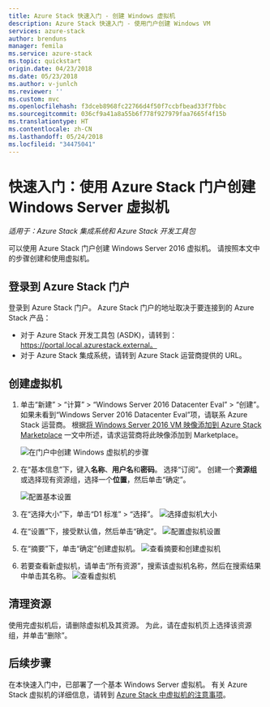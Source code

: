 ```yaml
---
title: Azure Stack 快速入门 - 创建 Windows 虚拟机
description: Azure Stack 快速入门 - 使用门户创建 Windows VM
services: azure-stack
author: brenduns
manager: femila
ms.service: azure-stack
ms.topic: quickstart
origin.date: 04/23/2018
ms.date: 05/23/2018
ms.author: v-junlch
ms.reviewer: ''
ms.custom: mvc
ms.openlocfilehash: f3dceb8968fc22766d4f50f7ccbfbead33f7fbbc
ms.sourcegitcommit: 036cf9a41a8a55b6f778f927979faa7665f4f15b
ms.translationtype: HT
ms.contentlocale: zh-CN
ms.lasthandoff: 05/24/2018
ms.locfileid: "34475041"
---
```

# <a name="quickstart-create-a-windows-server-virtual-machine-with-the-azure-stack-portal"></a>快速入门：使用 Azure Stack 门户创建 Windows Server 虚拟机

*适用于：Azure Stack 集成系统和 Azure Stack 开发工具包*

可以使用 Azure Stack 门户创建 Windows Server 2016 虚拟机。 请按照本文中的步骤创建和使用虚拟机。

## <a name="sign-in-to-the-azure-stack-portal"></a>登录到 Azure Stack 门户

登录到 Azure Stack 门户。 Azure Stack 门户的地址取决于要连接到的 Azure Stack 产品：

- 对于 Azure Stack 开发工具包 (ASDK)，请转到：https://portal.local.azurestack.external。
- 对于 Azure Stack 集成系统，请转到 Azure Stack 运营商提供的 URL。

## <a name="create-a-virtual-machine"></a>创建虚拟机

1. 单击“新建” > “计算” > “Windows Server 2016 Datacenter Eval” > “创建”。 如果未看到“Windows Server 2016 Datacenter Eval”项，请联系 Azure Stack 运营商。 根据[将 Windows Server 2016 VM 映像添加到 Azure Stack Marketplace](../azure-stack-add-default-image.md) 一文中所述，请求运营商将此映像添加到 Marketplace。

    ![在门户中创建 Windows 虚拟机的步骤](./media/azure-stack-quick-windows-portal/image01.png)
2. 在“基本信息”下，键入**名称**、**用户名**和**密码**。 选择“订阅”。 创建一个**资源组**或选择现有资源组，选择一个**位置**，然后单击“确定”。

    ![配置基本设置](./media/azure-stack-quick-windows-portal/image02.png)
3. 在“选择大小”下，单击“D1 标准” > “选择”。
    ![选择虚拟机大小](./media/azure-stack-quick-windows-portal/image03.png)
4. 在“设置”下，接受默认值，然后单击“确定”。
    ![配置虚拟机设置](./media/azure-stack-quick-windows-portal/image04.png)
5. 在“摘要”下，单击“确定”创建虚拟机。
    ![查看摘要和创建虚拟机](./media/azure-stack-quick-windows-portal/image05.png)
6. 若要查看新虚拟机，请单击“所有资源”，搜索该虚拟机名称，然后在搜索结果中单击其名称。
    ![查看虚拟机](./media/azure-stack-quick-windows-portal/image06.png)

## <a name="clean-up-resources"></a>清理资源

使用完虚拟机后，请删除虚拟机及其资源。 为此，请在虚拟机页上选择该资源组，并单击“删除”。

## <a name="next-steps"></a>后续步骤

在本快速入门中，已部署了一个基本 Windows Server 虚拟机。 有关 Azure Stack 虚拟机的详细信息，请转到 [Azure Stack 中虚拟机的注意事项](azure-stack-vm-considerations.md)。

<!-- Update_Description: wording update -->